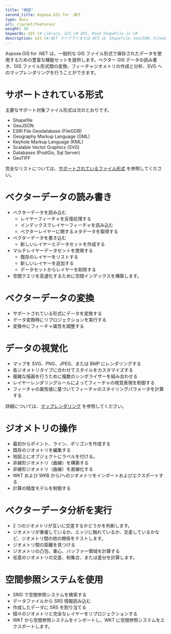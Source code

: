 ```yaml
---
title: "機能"
second_title: Aspose.GIS for .NET
type: docs
url: /ja/net/features/
weight: 30
keywords: GIS C# Library, GIS C# API, Read ShapeFile in C#
description: GIS C#.NET ライブラリまたは API は、Shapefile、GeoJSON、FileGDB、GML、KML、SVG、PostGis、Sql Server、GeoTIFF 形式をサポートします。ベクターデータの読み込み、書き込み、変換、視覚化、ジオメトリの操作、分析の実行、SRID による空間参照システムの検索が可能です。
---
```


Aspose.GIS for .NET は、一般的な GIS ファイル形式で保存されたデータを使用するための豊富な機能セットを提供します。ベクター GIS データの読み書き、GIS ファイル形式間の変換、フィーチャジオメトリの作成と分析、SVG へのマップレンダリングを行うことができます。

# **サポートされている形式**
主要なサポート対象ファイル形式は次のとおりです。

- Shapefile
- GeoJSON
- ESRI File Geodatabase (FileGDB)
- Geography Markup Language (GML)
- Keyhole Markup Language (KML)
- Scalable Vector Graphics (SVG)
- Databases (PostGis, Sql Server)
- GeoTIFF

完全なリストについては、[サポートされているファイル形式](/gis/ja/net/supported-file-formats/) を参照してください。

# **ベクターデータの読み書き**
- ベクターデータを読み込む
  - レイヤーフィーチャを反復処理する
  - インデックスでレイヤーフィーチャを読み込む
  - ベクターレイヤーに関するメタデータを取得する
- ベクターデータを書き込む
  - 新しいレイヤーとデータセットを作成する
- マルチレイヤーデータセットを使用する
  - 既存のレイヤーをリストする
  - 新しいレイヤーを追加する
  - データセットからレイヤーを削除する
- 空間クエリを高速化するために空間インデックスを構築します。

# **ベクターデータの変換**
- サポートされている形式にデータを変換する
- データ変換時にリプロジェクションを実行する
- 変換中にフィーチャ属性を調整する

# **データの視覚化**
- マップを SVG、PNG、JPEG、または BMP にレンダリングする
- 各ジオメトリタイプに合わせてスタイルをカスタマイズする
- 複雑な描画を行うために複数のシンボライザーを組み合わせる
- レイヤーレンダリングルールによってフィーチャの視覚表現を制御する
- フィーチャの属性値に基づいてフィーチャのスタイリングパラメータを計算する

詳細については、[マップレンダリング](/gis/ja/net/map-rendering/) を参照してください。

# **ジオメトリの操作**
- 最初からポイント、ライン、ポリゴンを作成する
- 既存のジオメトリを編集する
- 地図上にオブジェクトにラベルを付ける。
- 非線形ジオメトリ（曲線）を構築する
- 非線形ジオメトリ（曲線）を直線化する
- WKT および WKB から/へのジオメトリをインポートおよびエクスポートする
- 計算の精度モデルを制御する

# **ベクターデータ分析を実行**
- 2 つのジオメトリが互いに交差するかどうかを判断します。
- ジオメトリが重複しているか、エッジに触れているか、交差しているかなど、ジオメトリ間の他の関係をテストします。
- ジオメトリ間の距離を見つける
- ジオメトリの凸包、重心、バッファー領域を計算する
- 任意のジオメトリの交差、和集合、または差分を計算します。

# **空間参照システムを使用**
- SRID で空間参照システムを検索する
- データファイルから SRS 情報読み込む
- 作成したデータに SRS を割り当てる
- 個々のジオメトリと完全なレイヤーをリプロジェクションする
- WKT から空間参照システムをインポートし、WKT に空間参照システムをエクスポートします。
